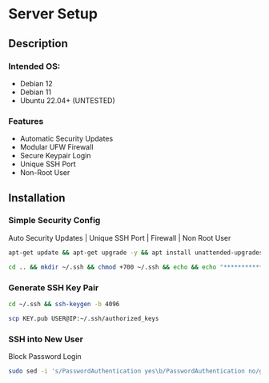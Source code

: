 
# Server Setup

## Description

### Intended OS:
- Debian 12
- Debian 11
- Ubuntu 22.04+ (UNTESTED)

### Features

- Automatic Security Updates
- Modular UFW Firewall
- Secure Keypair Login
- Unique SSH Port
- Non-Root User

## Installation

### Simple Security Config
Auto Security Updates | Unique SSH Port | Firewall | Non Root User
```bash
apt-get update && apt-get upgrade -y && apt install unattended-upgrades -y && sed -i 's/APT::Periodic::Unattended-Upgrade "0";/APT::Periodic::Unattended-Upgrade "1";/g' /etc/apt/apt.conf.d/20auto-upgrades && read -p "New Username: " desired_user && adduser $desired_user && usermod -aG sudo $desired_user && su $desired_user
```
```bash
cd .. && mkdir ~/.ssh && chmod +700 ~/.ssh && echo && echo "***********************" && read -p "Select Custom SSH Port: " desired_port && sudo sed -i "s/PermitRootLogin yes\b/PermitRootLogin no/gI" /etc/ssh/sshd_config /etc/ssh/sshd_config && sudo sed -i "s/#Port 22\b/Port $desired_port/gI" /etc/ssh/sshd_config && sudo apt install ufw -y && sudo ufw allow $desired_port/tcp && sudo systemctl restart ssh && sudo ufw enable && sudo ufw status && export myIP=$(curl ipinfo.io/ip) && echo && echo && echo ---------------------------- && echo "ssh $USER@$myIP -p $desired_port" && echo ---------------------------- && echo && echo && sudo reboot now
```

### Generate SSH Key Pair
```bash
cd ~/.ssh && ssh-keygen -b 4096
```
```bash
scp KEY.pub USER@IP:~/.ssh/authorized_keys
```

### SSH into New User
Block Password Login
```bash
sudo sed -i 's/PasswordAuthentication yes\b/PasswordAuthentication no/gI' /etc/ssh/sshd_config && sudo systemctl restart ssh && echo && echo "***********************" && echo "Security Setup Complete!" && echo "***********************" && echo
```
